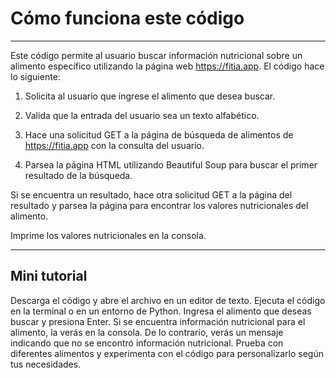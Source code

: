 # Cómo funciona este código
---

Este código permite al usuario buscar información nutricional sobre un alimento específico utilizando la página web https://fitia.app. El código hace lo siguiente:

1. Solicita al usuario que ingrese el alimento que desea buscar.

2. Valida que la entrada del usuario sea un texto alfabético.

3. Hace una solicitud GET a la página de búsqueda de alimentos de https://fitia.app con la consulta del usuario.

4. Parsea la página HTML utilizando Beautiful Soup para buscar el primer resultado de la búsqueda.

Si se encuentra un resultado, hace otra solicitud GET a la página del resultado y parsea la página para encontrar los valores nutricionales del alimento.

Imprime los valores nutricionales en la consola.

---
## Mini tutorial

Descarga el código y abre el archivo en un editor de texto.
Ejecuta el código en la terminal o en un entorno de Python.
Ingresa el alimento que deseas buscar y presiona Enter.
Si se encuentra información nutricional para el alimento, la verás en la consola. De lo contrario, verás un mensaje indicando que no se encontró información nutricional.
Prueba con diferentes alimentos y experimenta con el código para personalizarlo según tus necesidades.